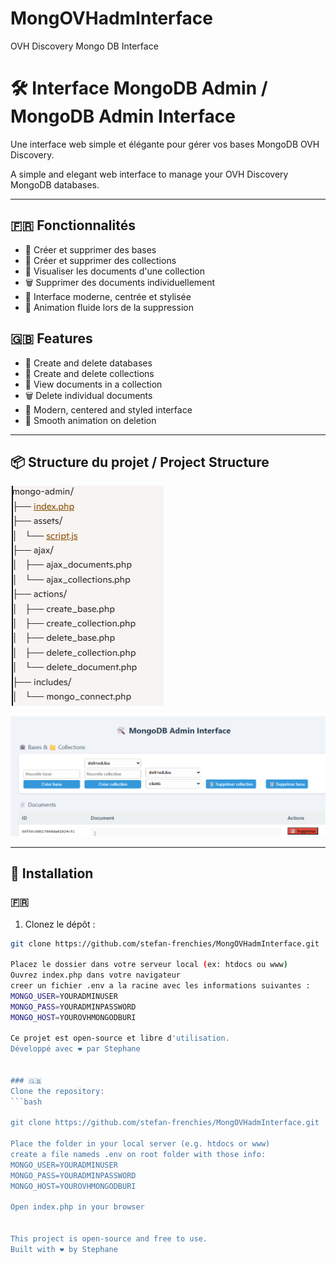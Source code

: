 # MongOVHadmInterface
OVH Discovery Mongo DB Interface
# 🛠️ Interface MongoDB Admin / MongoDB Admin Interface

Une interface web simple et élégante pour gérer vos bases MongoDB OVH Discovery.

A simple and elegant web interface to manage your OVH Discovery MongoDB databases.

---

## 🇫🇷 Fonctionnalités

- 🏦 Créer et supprimer des bases
- 📁 Créer et supprimer des collections
- 📄 Visualiser les documents d'une collection
- 🗑️ Supprimer des documents individuellement
- 🎨 Interface moderne, centrée et stylisée
- 💨 Animation fluide lors de la suppression

## 🇬🇧 Features

- 🏦 Create and delete databases
- 📁 Create and delete collections
- 📄 View documents in a collection
- 🗑️ Delete individual documents
- 🎨 Modern, centered and styled interface
- 💨 Smooth animation on deletion

---

## 📦 Structure du projet / Project Structure


![Structure MongoDB Admin](assets/MongOVHadmin.png)

![Interface MongoDB Admin](assets/MongOVHadmInterface.png)


---

## 🚀 Installation

### 🇫🇷

1. Clonez le dépôt :

```bash
git clone https://github.com/stefan-frenchies/MongOVHadmInterface.git

Placez le dossier dans votre serveur local (ex: htdocs ou www)
Ouvrez index.php dans votre navigateur
creer un fichier .env a la racine avec les informations suivantes :
MONGO_USER=YOURADMINUSER
MONGO_PASS=YOURADMINPASSWORD
MONGO_HOST=YOUROVHMONGODBURI

Ce projet est open-source et libre d'utilisation.
Développé avec ❤️ par Stephane


### 🇬🇧
Clone the repository:
```bash

git clone https://github.com/stefan-frenchies/MongOVHadmInterface.git

Place the folder in your local server (e.g. htdocs or www)
create a file nameds .env on root folder with those info:
MONGO_USER=YOURADMINUSER
MONGO_PASS=YOURADMINPASSWORD
MONGO_HOST=YOUROVHMONGODBURI

Open index.php in your browser


This project is open-source and free to use.
Built with ❤️ by Stephane

